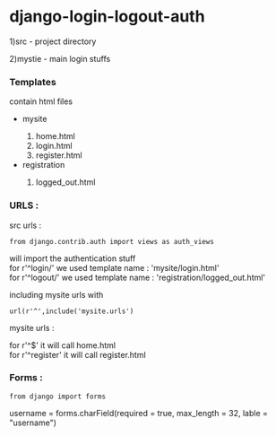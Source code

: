 # django-login-logout-auth

1)src - project directory <br>

2)mystie - main login stuffs

### Templates
 contain html files
 <ul>
  <li>mysite</li>
  <ol>
    <li>home.html</li>
    <li>login.html</li>
    <li>register.html</li>
  </ol>
  <li>registration</li>
  <ol>
    <li>logged_out.html</html>
  </ol>
  
 </ul>
 
 ### URLS :

src urls :
   ```
   from django.contrib.auth import views as auth_views
   ```
   will import the authentication stuff
   <br>
   for r'^login/' we used template name : 'mysite/login.html' <br>
   for r'^logout/' we used template name : 'registration/logged_out.html'
   
   
   including mysite urls with
   ```
   url(r'^',include('mysite.urls')
   ```
   
mysite urls :

 for r'^$' it will call home.html <br>
 for r'^register' it will call register.html

### Forms :

```
from django import forms
```
username = forms.charField(required = true, max_length = 32, lable = "username")


   

 
 
